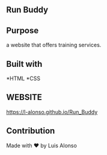 ## Run Buddy

## Purpose
a website that offers training services.

## Built with 
*HTML
*CSS

## WEBSITE
https://l-alonso.github.io/Run_Buddy

## Contribution
Made with ❤️ by Luis Alonso
